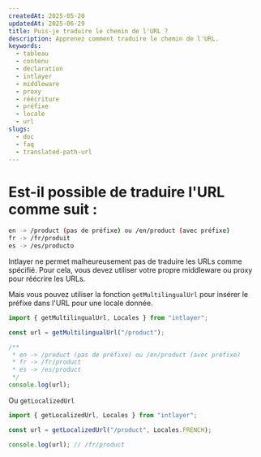 ```yaml
---
createdAt: 2025-05-20
updatedAt: 2025-06-29
title: Puis-je traduire le chemin de l'URL ?
description: Apprenez comment traduire le chemin de l'URL.
keywords:
  - tableau
  - contenu
  - déclaration
  - intlayer
  - middleware
  - proxy
  - réécriture
  - préfixe
  - locale
  - url
slugs:
  - doc
  - faq
  - translated-path-url
---
```


# Est-il possible de traduire l'URL comme suit :

```bash
en -> /product (pas de préfixe) ou /en/product (avec préfixe)
fr -> /fr/produit
es -> /es/producto
```

Intlayer ne permet malheureusement pas de traduire les URLs comme spécifié. Pour cela, vous devez utiliser votre propre middleware ou proxy pour réécrire les URLs.

Mais vous pouvez utiliser la fonction `getMultilingualUrl` pour insérer le préfixe dans l'URL pour une locale donnée.

```ts
import { getMultilingualUrl, Locales } from "intlayer";

const url = getMultilingualUrl("/product");

/**
 * en -> /product (pas de préfixe) ou /en/product (avec préfixe)
 * fr -> /fr/product
 * es -> /es/product
 */
console.log(url);
```

Ou `getLocalizedUrl`

```ts
import { getLocalizedUrl, Locales } from "intlayer";

const url = getLocalizedUrl("/product", Locales.FRENCH);

console.log(url); // /fr/product
```
